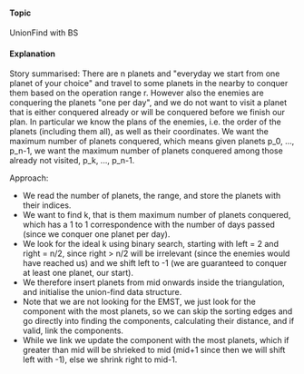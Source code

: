 #### Topic
UnionFind with BS

#### Explanation

Story summarised:
There are n planets and "everyday we start from one planet of your choice" and travel to some planets in the nearby to conquer them based on the operation range r.
However also the enemies are conquering the planets "one per day", and we do not want to visit a planet that is either conquered already or will be conquered before we finish our plan.
In particular we know the plans of the enemies, i.e. the order of the planets (including them all), as well as their coordinates.
We want the maximum number of planets conquered, which means given planets p_0, ..., p_n-1, we want the maximum number of planets conquered among those already not visited, p_k, ..., p_n-1. 

Approach: 
- We read the number of planets, the range, and store the planets with their indices.
- We want to find k, that is them maximum number of planets conquered, which has a 1 to 1 correspondence with the number of days passed (since we conquer one planet per day).
- We look for the ideal k using binary search, starting with left = 2 and right = n/2, since right > n/2 will be irrelevant (since the enemies would have reached us) and we shift left to -1 (we are guaranteed to conquer at least one planet, our start).
- We therefore insert planets from mid onwards inside the triangulation, and initialise the union-find data structure.
- Note that we are not looking for the EMST, we just look for the component with the most planets, so we can skip the sorting edges and go directly into finding the components, calculating their distance, and if valid, link the components.
- While we link we update the component with the most planets, which if greater than mid will be shrieked to mid (mid+1 since then we will shift left with -1), else we shrink right to mid-1.